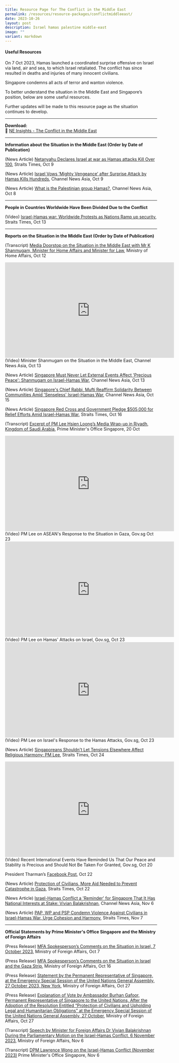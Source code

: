 ```yaml
---
title: Resource Page for The Conflict in the Middle East
permalink: /resources/resource-packages/conflictmiddleeast/
date: 2023-10-26
layout: post
description: Israel hamas palestine middle-east
image: ""
variant: markdown
---
```

#### **Useful Resources**

On 7 Oct 2023, Hamas launched a coordinated surprise offensive on Israel via land, air and sea, to which Israel retaliated. The conflict has since resulted in deaths and injuries of many innocent civilians.

Singapore condemns all acts of terror and wanton violence.

To better understand the situation in the Middle East and Singapore’s position, below are some useful resources.

Further updates will be made to this resource page as the situation continues to develop.

****
**Download:**
<br> 📎 [NE Insights - The Conflict in the Middle East](/files/NE_Insights_on_the_Conflict_in_the_Middle_East.pdf)


****

**Information about the Situation in the Middle East (Order by Date of Publication)**

(News Article) <a target="blank" href="https://www.straitstimes.com/world/middle-east/sirens-warning-of-incoming-rockets-sound-around-gaza-near-tel-aviv">Netanyahu Declares Israel at war as Hamas attacks Kill Over 100</a>, Straits Times, Oct 9

(News Article) <a target="blank" href="https://www.channelnewsasia.com/world/israel-hamas-surprise-attack-gaza-strikes-3828731">Israel Vows ‘Mighty Vengeance’ after Surprise Attack by Hamas Kills Hundreds</a>, Channel News Asia, Oct 9

(News Article) <a target="blank" href="https://www.channelnewsasia.com/world/what-palestinian-group-hamas-3828851">What is the Palestinian group Hamas?</a>, Channel News Asia, Oct 8

****
**People in Countries Worldwide Have Been Divided Due to the Conflict**


(Video) <a target="blank" href="https://www.youtube.com/watch?v=pyo1ff69LaY">Israel-Hamas war: Worldwide Protests as Nations Ramp up security</a>, Straits Times, Oct 13


****
**Reports on the Situation in the Middle East (Order by Date of Publication)**

(Transcript) <a target="blank" href="https://www.mha.gov.sg/mediaroom/speeches/transcript-of-media-doorstop-on-the-situation-in-the-middle-east-with-mr-k-shanmugam-minister-for-home-affairs-and-minister-for-law/">Media Doorstop on the Situation in the Middle East with Mr K Shanmugam, Minister for Home Affairs and Minister for Law</a>, Ministry of Home Affairs, Oct 12

<iframe width="560" height="315" src="https://www.youtube.com/embed/kXXH7WdNGKQ" title="YouTube video player" frameborder="0" allow="accelerometer; autoplay; clipboard-write; encrypted-media; gyroscope; picture-in-picture" allowfullscreen=""></iframe>
(Video) Minister Shanmugam on the Situation in the Middle East, Channel News Asia, Oct 13

(News Article) <a target="blank" href="https://www.straitstimes.com/singapore/singapore-must-never-let-external-events-affect-precious-peace-shanmugam-on-israel-hamas-war">Singapore Must Never Let External Events Affect 'Precious Peace': Shanmugam on Israel-Hamas War</a>, Channel News Asia, Oct 13

(News Article) <a target="blank" href="https://www.channelnewsasia.com/singapore/chief-rabbi-mufti-singapore-solidarity-jewish-muslim-communities-israel-hamas-war-3847391">Singapore's Chief Rabbi, Mufti Reaffirm Solidarity Between Communities Amid 'Senseless' Israel-Hamas War</a>, Channel News Asia, Oct 15

(News Article) <a target="blank" href="https://www.straitstimes.com/singapore/singapore-red-cross-pledges-205k-for-relief-efforts-amid-israel-hamas-war">Singapore Red Cross and Government Pledge $505,000 for Relief Efforts Amid Israel-Hamas War</a>, Straits Times, Oct 16

(Transcript) 
<a target="blank" href="https://www.pmo.gov.sg/Newsroom/PM-Lee-Hsien-Loong-Media-Wrap-up-Interview-in-Riyadh-Kingdom-of-Saudi-Arabia-Oct-2023">Excerpt of PM Lee Hsien Loong’s Media Wrap-up in Riyadh, Kingdom of Saudi Arabia</a>, Prime Minister's Office Singapore, 20 Oct

<iframe width="560" height="315" src="https://www.youtube.com/embed/peV19hr4K4s" title="YouTube video player" frameborder="0" allow="accelerometer; autoplay; clipboard-write; encrypted-media; gyroscope; picture-in-picture" allowfullscreen=""></iframe>
(Video) PM Lee on ASEAN's Response to the Situation in Gaza, Gov.sg Oct 23

<iframe width="560" height="315" src="https://www.youtube.com/embed/9_d8xINrLqk" title="YouTube video player" frameborder="0" allow="accelerometer; autoplay; clipboard-write; encrypted-media; gyroscope; picture-in-picture" allowfullscreen=""></iframe>
(Video) PM Lee on Hamas' Attacks on Israel, Gov.sg, Oct 23

<iframe width="560" height="315" src="https://www.youtube.com/embed/4XX-PLA2KuA" title="YouTube video player" frameborder="0" allow="accelerometer; autoplay; clipboard-write; encrypted-media; gyroscope; picture-in-picture" allowfullscreen=""></iframe>
(Video) PM Lee on Israel's Response to the Hamas Attacks, Gov.sg, Oct 23

(News Article) <a target="blank" href="https://www.straitstimes.com/singapore/singaporeans-shouldn-t-let-tensions-elsewhere-affect-religious-harmony-pm-lee">Singaporeans Shouldn't Let Tensions Elsewhere Affect Religious Harmony: PM Lee</a>, Straits Times, Oct 24

<iframe width="560" height="315" src="https://www.youtube.com/embed/7hkM6oIFQ9A" title="YouTube video player" frameborder="0" allow="accelerometer; autoplay; clipboard-write; encrypted-media; gyroscope; picture-in-picture" allowfullscreen=""></iframe>
(Video) Recent International Events Have Reminded Us That Our Peace and Stability is Precious and Should Not Be Taken For Granted, Gov.sg, Oct 20

President Tharman’s <a target="blank" href="https://www.facebook.com/TharmanShanmugaratnam/posts/pfbid022DuFLZ7aMGiFjADsgxdYoCs2PBRasDWpfm5vWeC2xvz1rPbZaBzeELS4WVzgzNV4l?__cft__%5b0%5d=AZVcCXVMuSDZAL4M_kn9Etv5uNhb5tWtveLD_sohEdGtQ8PVIu-Io-5UEt4kIUmwsZCV2T0AQBeBotCFhcdVhoY9ggCDwmFWU84WNbhw_408jykY7Y4QxHi3vukzZB55bqPzSOJdiwgXHwzAlFaVVRTncSS88PUdTdYRLJsYPk7vRiaLotRb6eikYBer-mjzFpI&amp;__tn__=%2CO%2CP-R">Facebook Post</a>, Oct 22

(News Article) <a target="blank" href="https://www.straitstimes.com/singapore/community/protection-of-civilians-more-aid-needed-to-prevent-catastrophe-in-gaza-president-tharman">Protection of Civilians, More Aid Needed to Prevent Catastrophe in Gaza</a>, Straits Times, Oct 22

(News Article) <a target="blank" href="https://www.channelnewsasia.com/singapore/israel-hamas-conflict-stark-reminder-singapore-national-interests-stake-vivian-balakrishnan-3899991?cid=telegram_cna_social_28112017_cna">Israel-Hamas Conflict a 'Reminder' for Singapore That It Has National Interests at Stake: Vivian Balakrishnan</a>, Channel News Asia, Nov 6

(News Article) <a target="blank" href="https://www.straitstimes.com/singapore/politics/pap-wp-and-psp-condemn-violence-against-civilians-in-israel-hamas-war-urge-cohesion-and-harmony">PAP, WP and PSP Condemn Violence Against Civilians in Israel-Hamas War, Urge Cohesion and Harmony</a>, Straits Times, Nov 7

****
**Official Statements by Prime Minister's Office Singapore and the Ministry of Foreign Affairs**

(Press Release) <a target="blank" href="https://www.mfa.gov.sg/Newsroom/Press-Statements-Transcripts-and-Photos/2023/10/MFA-Spokesperson-Comment_Situation-in-Israel_231007">MFA Spokesperson’s Comments on the Situation in Israel, 7 October 2023</a>, Ministry of Foreign Affairs, Oct 7

(Press Release) <a target="blank" href="https://www.mfa.gov.sg/Newsroom/Press-Statements-Transcripts-and-Photos/2023/10/20231016israelgaza">MFA Spokesperson’s Comments on the Situation in Israel and the Gaza Strip</a>, Ministry of Foreign Affairs, Oct 16

(Press Release) <a target="blank" href="https://www.mfa.gov.sg/Newsroom/Press-Statements-Transcripts-and-Photos/2023/10/20231028---10thESSUNGAIsrael-Gaza">Statement by the Permanent Representative of Singapore, at the Emergency Special Session of the United Nations General Assembly, 27 October 2023, New York</a>, Ministry of Foreign Affairs, Oct 27

(Press Release) <a target="blank" href="https://www.mfa.gov.sg/Newsroom/Press-Statements-Transcripts-and-Photos/2023/10/20231028---10th-ESS-UNGA-EOV"> Explanation of Vote by Ambassador Burhan Gafoor, Permanent Representative of Singapore to the United Nations, After the Adoption of the Resolution Entitled “Protection of Civilians and Upholding Legal and Humanitarian Obligations” at the Emergency Special Session of the United Nations General Assembly, 27 October</a>, Ministry of Foreign Affairs, Oct 27

(Transcript) <a target="blank" href="https://www.mfa.gov.sg/Newsroom/Press-Statements-Transcripts-and-Photos/2023/11/20231106ministerspeech"> Speech by Minister for Foreign Affairs Dr Vivian Balakrishnan During the Parliamentary Motion on the Israel-Hamas Conflict, 6 November 2023</a>, Ministry of Foreign Affairs, Nov 6

(Transcript) <a target="blank" href="https://www.pmo.gov.sg/Newsroom/DPM-Lawrence-Wong-on-the-Israel-Hamas-Conflict-November-2023"> DPM Lawrence Wong on the Israel-Hamas Conflict (November 2023)</a> Prime Minister's Office Singapore, Nov 6